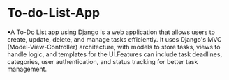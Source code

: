 # To-do-List-App
•A To-Do List app using Django is a web application that allows users to create, update, delete, and manage tasks efficiently. It uses Django's MVC (Model-View-Controller) architecture, with models to store tasks, views to handle logic, and templates for the UI.Features can include task deadlines, categories, user authentication, and status tracking for better task management.




